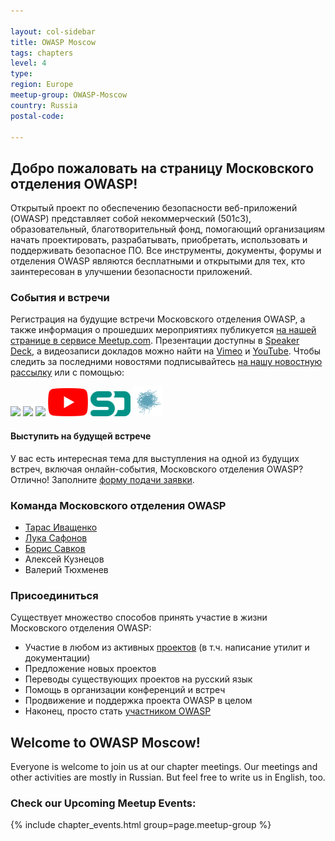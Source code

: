 ```yaml
---

layout: col-sidebar
title: OWASP Moscow
tags: chapters
level: 4
type: 
region: Europe
meetup-group: OWASP-Moscow
country: Russia
postal-code: 

---
```


<!-- rebuild 13 -->
## Добро пожаловать на страницу Московского отделения OWASP!

Открытый проект по обеспечению безопасности веб-приложений (OWASP) представляет собой некоммерческий (501c3), образовательный, благотворительный фонд, помогающий организациям начать проектировать, разрабатывать, приобретать, использовать и поддерживать безопасное ПО. Все инструменты, документы, форумы и отделения OWASP являются бесплатными и открытыми для тех, кто заинтересован в улучшении безопасности приложений.

### События и встречи

Регистрация на будущие встречи Московского отделения OWASP, а также информация о прошедших мероприятиях публикуется [на нашей странице в сервисе Meetup.com](https://www.meetup.com/OWASP-Moscow/). Презентации доступны в [Speaker Deck](https://speakerdeck.com/owaspmoscow), а видеозаписи докладов можно найти на [Vimeo](https://vimeo.com/owaspmoscow) и [YouTube](https://www.youtube.com/channel/UCmSAiZ15i1iF8NQsN3xZSWA). Чтобы следить за последними новостями подписывайтесь [на нашу новостную рассылку](https://groups.google.com/a/owasp.org/group/moscow-chapter/subscribe) или с помощью:

[![](/assets/images/Meetup_48.png)](https://www.meetup.com/OWASP-Moscow/)
[![](/assets/images/Twitter48.png)](https://twitter.com/owasp_moscow)
[![](/assets/images/Telegram_48.png)](https://t.me/OWASP_RU)
[![](/assets/images/youtube_social_icon_white.png)](https://www.youtube.com/channel/UCmSAiZ15i1iF8NQsN3xZSWA)
[![](/assets/images/64px-Speakerdeck_48.png)](https://speakerdeck.com/owaspmoscow)
[![](/assets/images/habr48.png)](https://habr.com/ru/company/owasp/)

#### Выступить на будущей встрече

У вас есть интересная тема для выступления на одной из будущих встреч, включая онлайн-события, Московского отделения OWASP? Отлично! Заполните [форму подачи заявки](https://forms.gle/TbVyXNdobSKMSMZ29).
 
### Команда Московского отделения OWASP

* [Тарас Иващенко](mailto:taras.ivaschenko@owasp.org)
* [Лука Сафонов](mailto:luka.safonov@owasp.org)
* [Борис Савков](mailto:boris.savkov@owasp.org)
* Алексей Кузнецов
* Валерий Тюхменев

### Присоединиться

Существует множество способов принять участие в жизни Московского отделения OWASP:

* Участие в любом из активных [проектов](https://owasp.org/projects/) (в т.ч. написание утилит и документации)
* Предложение новых проектов
* Переводы существующих проектов на русский язык
* Помощь в организации конференций и встреч
* Продвижение и поддержка проекта OWASP в целом
* Наконец, просто стать [участником OWASP](https://owasp.org/membership/)

## Welcome to OWASP Moscow!

Everyone is welcome to join us at our chapter meetings. Our meetings and other activities are mostly in Russian. But feel free to write us in English, too.

### Check our Upcoming Meetup Events:
{% include chapter_events.html group=page.meetup-group %}

